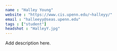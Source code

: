 ```yaml
---
name : "Halley Young"
website : "https://www.cis.upenn.edu/~halleyy/"
email : "halleeyy@seas.upenn.edu"
tags : ["student"]
headshot : "HalleyY.jpg"
---
```

Add description here.

